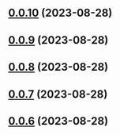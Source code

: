 

## [0.0.10](https://github.com/polysensus/blobcodex/compare/v0.0.9...v0.0.10) (2023-08-28)

## [0.0.9](https://github.com/polysensus/blobcodex/compare/v0.0.8...v0.0.9) (2023-08-28)

## [0.0.8](https://github.com/polysensus/blobcodex/compare/v0.0.7...v0.0.8) (2023-08-28)

## [0.0.7](https://github.com/polysensus/blobcodex/compare/v0.0.6...v0.0.7) (2023-08-28)

## [0.0.6](https://github.com/polysensus/blobcodex/compare/v0.0.5...v0.0.6) (2023-08-28)